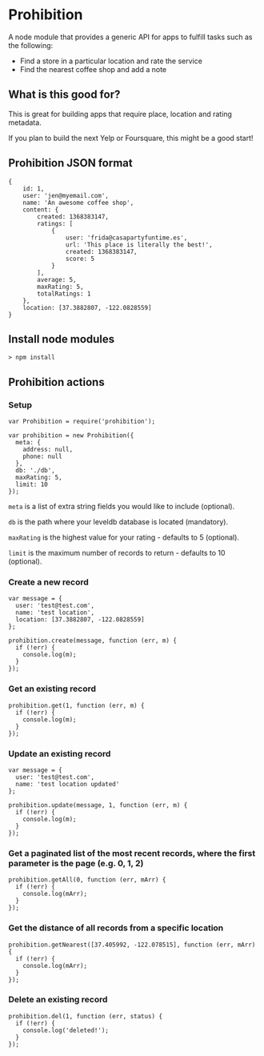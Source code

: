 # Prohibition

A node module that provides a generic API for apps to fulfill tasks such as the following:

* Find a store in a particular location and rate the service
* Find the nearest coffee shop and add a note

## What is this good for?

This is great for building apps that require place, location and rating metadata.

If you plan to build the next Yelp or Foursquare, this might be a good start!

## Prohibition JSON format

    {
        id: 1,
        user: 'jen@myemail.com',
        name: 'An awesome coffee shop',
        content: {
            created: 1368383147,
            ratings: [
                {
                    user: 'frida@casapartyfuntime.es',
                    url: 'This place is literally the best!',
                    created: 1368383147,
                    score: 5
                }
            ],
            average: 5,
            maxRating: 5,
            totalRatings: 1
        },
        location: [37.3882807, -122.0828559]
    }

## Install node modules

    > npm install

## Prohibition actions

### Setup

    var Prohibition = require('prohibition');

    var prohibition = new Prohibition({
      meta: {
        address: null,
        phone: null
      },
      db: './db',
      maxRating: 5,
      limit: 10
    });

`meta` is a list of extra string fields you would like to include (optional).

`db` is the path where your leveldb database is located (mandatory).

`maxRating` is the highest value for your rating - defaults to 5 (optional).

`limit` is the maximum number of records to return - defaults to 10 (optional).

### Create a new record

    var message = {
      user: 'test@test.com',
      name: 'test location',
      location: [37.3882807, -122.0828559]
    };

    prohibition.create(message, function (err, m) {
      if (!err) {
        console.log(m);
      }
    });

### Get an existing record

    prohibition.get(1, function (err, m) {
      if (!err) {
        console.log(m);
      }
    });

### Update an existing record

    var message = {
      user: 'test@test.com',
      name: 'test location updated'
    };

    prohibition.update(message, 1, function (err, m) {
      if (!err) {
        console.log(m);
      }
    });

### Get a paginated list of the most recent records, where the first parameter is the page (e.g. 0, 1, 2)

    prohibition.getAll(0, function (err, mArr) {
      if (!err) {
        console.log(mArr);
      }
    });

### Get the distance of all records from a specific location

    prohibition.getNearest([37.405992, -122.078515], function (err, mArr) {
      if (!err) {
        console.log(mArr);
      }
    });

### Delete an existing record

    prohibition.del(1, function (err, status) {
      if (!err) {
        console.log('deleted!');
      }
    });
